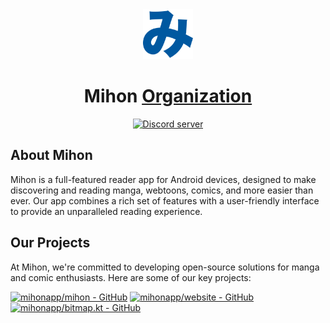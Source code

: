 <div align="center">

<a href="https://mihon.app">
    <img src="./logo.png" alt="Mihon logo" title="Mihon logo" width="80"/>
</a>

# Mihon [Organization](#)

[![Discord server](https://img.shields.io/discord/1195734228319617024.svg?label=&labelColor=6A7EC2&color=7389D8&logo=discord&logoColor=FFFFFF)](https://discord.gg/mihon)

</div>

## About Mihon

Mihon is a full-featured reader app for Android devices, designed to make discovering and reading manga, webtoons, comics, and more easier than ever. Our app combines a rich set of features with a user-friendly interface to provide an unparalleled reading experience.

## Our Projects

At Mihon, we're committed to developing open-source solutions for manga and comic enthusiasts. Here are some of our key projects:

[![mihonapp/mihon - GitHub](https://github-readme-stats.vercel.app/api/pin/?username=mihonapp&repo=mihon&bg_color=161B22&text_color=c9d1d9&title_color=0877d2&icon_color=0877d2&border_radius=8&hide_border=true&description_lines_count=2)](https://github.com/mihonapp/mihon/)
[![mihonapp/website - GitHub](https://github-readme-stats.vercel.app/api/pin/?username=mihonapp&repo=website&bg_color=161B22&text_color=c9d1d9&title_color=0877d2&icon_color=0877d2&border_radius=8&hide_border=true&description_lines_count=2)](https://github.com/mihonapp/website/)
[![mihonapp/bitmap.kt - GitHub](https://github-readme-stats.vercel.app/api/pin/?username=mihonapp&repo=bitmap.kt&bg_color=161B22&text_color=c9d1d9&title_color=0877d2&icon_color=0877d2&border_radius=8&hide_border=true&description_lines_count=2)](https://github.com/mihonapp/bitmap.kt/)